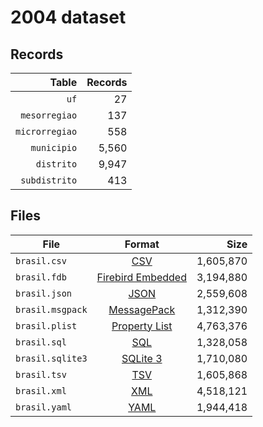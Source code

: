 # 2004 dataset

## Records

|          Table | Records |
| --------------:| -------:|
|           `uf` |      27 |
|  `mesorregiao` |     137 |
| `microrregiao` |     558 |
|    `municipio` |   5,560 |
|     `distrito` |   9,947 |
|  `subdistrito` |     413 |

## Files

| File             | Format                                                                                 |      Size |
| ---------------- |:--------------------------------------------------------------------------------------:| ---------:|
| `brasil.csv`     | [CSV](https://en.wikipedia.org/wiki/Comma-separated_values)                            | 1,605,870 |
| `brasil.fdb`     | [Firebird Embedded](https://en.wikipedia.org/wiki/Embedded_database#Firebird_Embedded) | 3,194,880 |
| `brasil.json`    | [JSON](https://en.wikipedia.org/wiki/JSON)                                             | 2,559,608 |
| `brasil.msgpack` | [MessagePack](https://en.wikipedia.org/wiki/MessagePack)                               | 1,312,390 |
| `brasil.plist`   | [Property List](https://en.wikipedia.org/wiki/Property_list)                           | 4,763,376 |
| `brasil.sql`     | [SQL](https://en.wikipedia.org/wiki/SQL)                                               | 1,328,058 |
| `brasil.sqlite3` | [SQLite 3](https://en.wikipedia.org/wiki/SQLite)                                       | 1,710,080 |
| `brasil.tsv`     | [TSV](https://en.wikipedia.org/wiki/Tab-separated_values)                              | 1,605,868 |
| `brasil.xml`     | [XML](https://en.wikipedia.org/wiki/XML)                                               | 4,518,121 |
| `brasil.yaml`    | [YAML](https://en.wikipedia.org/wiki/YAML)                                             | 1,944,418 |
